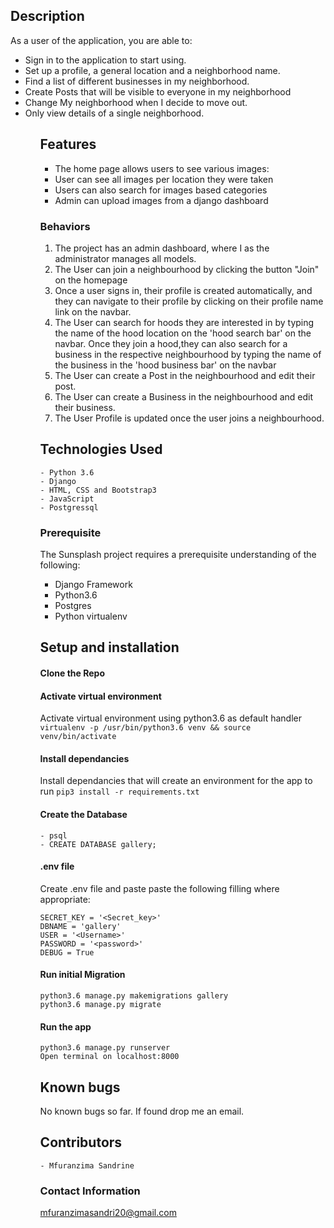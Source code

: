 ## Description

As a user of the application, you are able to:
<ul>
    <li>Sign in to the application to start using.</li>
    <li>Set up a profile, a general location and a neighborhood name.</li>
    <li>Find a list of different businesses in my neighborhood.</li>
    <li>Create Posts that will be visible to everyone in my neighborhood</li>
    <li>Change My neighborhood when I decide to move out.</li>
    <li>Only view details of a single neighborhood.</li>
<ul>


## Features
- The home page allows users to see various images:
- User can see all images per location they were taken
- Users can also search for images based categories
- Admin can upload images from a django dashboard

### Behaviors

<ol>
    <li>The project has an admin dashboard, where I as the administrator manages all models.</li>
    <li>The User can join a neighbourhood by clicking the button "Join" on the homepage</li>
    <li>Once a user signs in, their profile is created automatically, and they can navigate to their profile by clicking on their profile name link on the navbar.</li>
    <li>The User can search for hoods they are interested in by typing the name of the hood location on the 'hood search bar' on the navbar. Once they join a hood,they can also search for a business in the respective neighbourhood by typing the name of the business in the 'hood business bar' on the navbar</li>
    <li>The User can create a Post in the neighbourhood and edit their post.</li>
    <li>The User can create a Business in the neighbourhood and edit their business.</li>
    <li>The User Profile is updated once the user joins a neighbourhood.</li>
</ol>



## Technologies Used
    - Python 3.6
    - Django
    - HTML, CSS and Bootstrap3
    - JavaScript
    - Postgressql

### Prerequisite
The Sunsplash project requires a prerequisite understanding of the following:
- Django Framework
- Python3.6
- Postgres
- Python virtualenv

## Setup and installation

#### Clone the Repo
####  Activate virtual environment
Activate virtual environment using python3.6 as default handler
    `virtualenv -p /usr/bin/python3.6 venv && source venv/bin/activate`
####  Install dependancies
Install dependancies that will create an environment for the app to run `pip3 install -r requirements.txt`
####  Create the Database
    - psql
    - CREATE DATABASE gallery;
####  .env file
Create .env file and paste paste the following filling where appropriate:

    SECRET_KEY = '<Secret_key>'
    DBNAME = 'gallery'
    USER = '<Username>'
    PASSWORD = '<password>'
    DEBUG = True
#### Run initial Migration
    python3.6 manage.py makemigrations gallery
    python3.6 manage.py migrate
#### Run the app
    python3.6 manage.py runserver
    Open terminal on localhost:8000

## Known bugs
No known bugs so far. If found drop me an email.


## Contributors
    - Mfuranzima Sandrine

### Contact Information
mfuranzimasandri20@gmail.com
